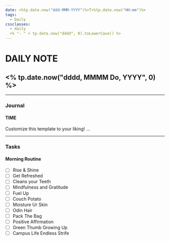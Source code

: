 ```yaml
---
date: <%tp.date.now("ddd-MMM-YYYY")%>T<%tp.date.now("HH:mm")%>
tags:
  - Daily
cssclasses:
  - daily
  <% "- " + tp.date.now("dddd", 0).toLowerCase() %>
---
```

# DAILY NOTE
## <% tp.date.now("dddd, MMMM Do, YYYY", 0) %>
***
### Journal
#### TIME
Customize this template to your liking!
...
***
### Tasks

#### Morning Routine

- [ ] Rise & Shine
- [ ] Get Refreshed
- [ ] Cleans your Teeth
- [ ] Mindfulness and Gratitude
- [ ] Fuel Up
- [ ] Couch Potato
- [ ] Moisture Ur Skin
- [ ] Odin Hair
- [ ] Pack The Bag
- [ ] Positive Affirmation
- [ ] Green Thumb Growing Up
- [ ] Campus Life Endless Strife